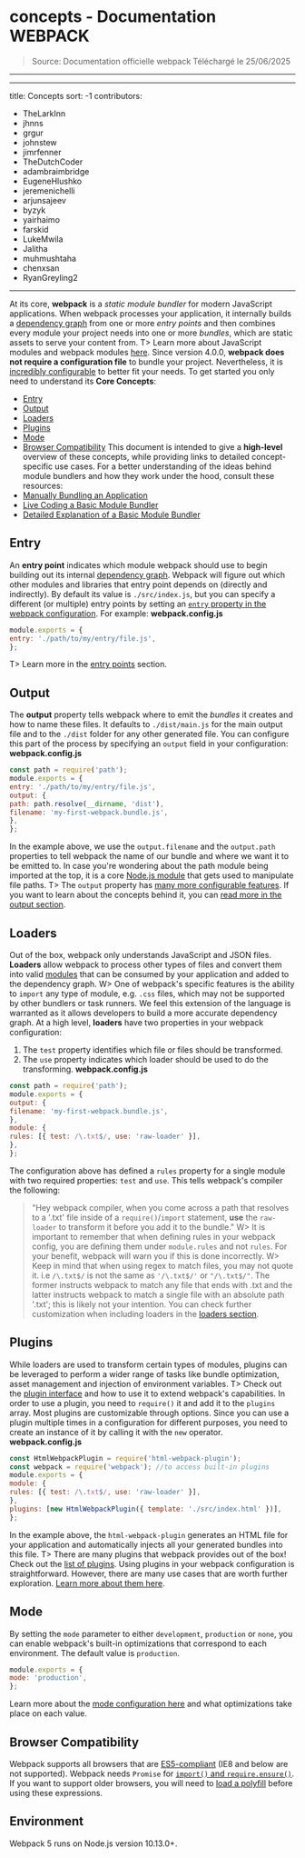 # concepts - Documentation WEBPACK

> Source: Documentation officielle webpack
> Téléchargé le 25/06/2025

---

---title: Conceptssort: -1contributors:- TheLarkInn- jhnns- grgur- johnstew- jimrfenner- TheDutchCoder- adambraimbridge- EugeneHlushko- jeremenichelli- arjunsajeev- byzyk- yairhaimo- farskid- LukeMwila- Jalitha- muhmushtaha- chenxsan- RyanGreyling2---At its core, **webpack** is a _static module bundler_ for modern JavaScript applications. When webpack processes your application, it internally builds a [dependency graph](/concepts/dependency-graph/) from one or more _entry points_ and then combines every module your project needs into one or more _bundles_, which are static assets to serve your content from.T> Learn more about JavaScript modules and webpack modules [here](/concepts/modules).Since version 4.0.0, **webpack does not require a configuration file** to bundle your project. Nevertheless, it is [incredibly configurable](/configuration) to better fit your needs.To get started you only need to understand its **Core Concepts**:- [Entry](#entry)- [Output](#output)- [Loaders](#loaders)- [Plugins](#plugins)- [Mode](#mode)- [Browser Compatibility](#browser-compatibility)This document is intended to give a **high-level** overview of these concepts, while providing links to detailed concept-specific use cases.For a better understanding of the ideas behind module bundlers and how they work under the hood, consult these resources:- [Manually Bundling an Application](https://www.youtube.com/watch?v=UNMkLHzofQI)- [Live Coding a Basic Module Bundler](https://www.youtube.com/watch?v=Gc9-7PBqOC8)- [Detailed Explanation of a Basic Module Bundler](https://github.com/ronami/minipack)## EntryAn **entry point** indicates which module webpack should use to begin building out its internal [dependency graph](/concepts/dependency-graph/). Webpack will figure out which other modules and libraries that entry point depends on (directly and indirectly).By default its value is `./src/index.js`, but you can specify a different (or multiple) entry points by setting an [`entry` property in the webpack configuration](/configuration/entry-context/#entry). For example:**webpack.config.js**```jsmodule.exports = {entry: './path/to/my/entry/file.js',};```T> Learn more in the [entry points](/concepts/entry-points) section.## OutputThe **output** property tells webpack where to emit the _bundles_ it creates and how to name these files. It defaults to `./dist/main.js` for the main output file and to the `./dist` folder for any other generated file.You can configure this part of the process by specifying an `output` field in your configuration:**webpack.config.js**```javascriptconst path = require('path');module.exports = {entry: './path/to/my/entry/file.js',output: {path: path.resolve(__dirname, 'dist'),filename: 'my-first-webpack.bundle.js',},};```In the example above, we use the `output.filename` and the `output.path` properties to tell webpack the name of our bundle and where we want it to be emitted to. In case you're wondering about the path module being imported at the top, it is a core [Node.js module](https://nodejs.org/api/modules.html) that gets used to manipulate file paths.T> The `output` property has [many more configurable features](/configuration/output). If you want to learn about the concepts behind it, you can [read more in the output section](/concepts/output).## LoadersOut of the box, webpack only understands JavaScript and JSON files. **Loaders** allow webpack to process other types of files and convert them into valid [modules](/concepts/modules) that can be consumed by your application and added to the dependency graph.W> One of webpack's specific features is the ability to `import` any type of module, e.g. `.css` files, which may not be supported by other bundlers or task runners. We feel this extension of the language is warranted as it allows developers to build a more accurate dependency graph.At a high level, **loaders** have two properties in your webpack configuration:1. The `test` property identifies which file or files should be transformed.2. The `use` property indicates which loader should be used to do the transforming.**webpack.config.js**```javascriptconst path = require('path');module.exports = {output: {filename: 'my-first-webpack.bundle.js',},module: {rules: [{ test: /\.txt$/, use: 'raw-loader' }],},};```The configuration above has defined a `rules` property for a single module with two required properties: `test` and `use`. This tells webpack's compiler the following:> "Hey webpack compiler, when you come across a path that resolves to a '.txt' file inside of a `require()`/`import` statement, **use** the `raw-loader` to transform it before you add it to the bundle."W> It is important to remember that when defining rules in your webpack config, you are defining them under `module.rules` and not `rules`. For your benefit, webpack will warn you if this is done incorrectly.W> Keep in mind that when using regex to match files, you may not quote it. i.e `/\.txt$/` is not the same as `'/\.txt$/'` or `"/\.txt$/"`. The former instructs webpack to match any file that ends with .txt and the latter instructs webpack to match a single file with an absolute path '.txt'; this is likely not your intention.You can check further customization when including loaders in the [loaders section](/concepts/loaders).## PluginsWhile loaders are used to transform certain types of modules, plugins can be leveraged to perform a wider range of tasks like bundle optimization, asset management and injection of environment variables.T> Check out the [plugin interface](/api/plugins) and how to use it to extend webpack's capabilities.In order to use a plugin, you need to `require()` it and add it to the `plugins` array. Most plugins are customizable through options. Since you can use a plugin multiple times in a configuration for different purposes, you need to create an instance of it by calling it with the `new` operator.**webpack.config.js**```javascriptconst HtmlWebpackPlugin = require('html-webpack-plugin');const webpack = require('webpack'); //to access built-in pluginsmodule.exports = {module: {rules: [{ test: /\.txt$/, use: 'raw-loader' }],},plugins: [new HtmlWebpackPlugin({ template: './src/index.html' })],};```In the example above, the `html-webpack-plugin` generates an HTML file for your application and automatically injects all your generated bundles into this file.T> There are many plugins that webpack provides out of the box! Check out the [list of plugins](/plugins).Using plugins in your webpack configuration is straightforward. However, there are many use cases that are worth further exploration. [Learn more about them here](/concepts/plugins).## ModeBy setting the `mode` parameter to either `development`, `production` or `none`, you can enable webpack's built-in optimizations that correspond to each environment. The default value is `production`.```javascriptmodule.exports = {mode: 'production',};```Learn more about the [mode configuration here](/configuration/mode) and what optimizations take place on each value.## Browser CompatibilityWebpack supports all browsers that are [ES5-compliant](https://compat-table.github.io/compat-table/es5/) (IE8 and below are not supported). Webpack needs `Promise` for [`import()` and `require.ensure()`](/guides/code-splitting/#dynamic-imports). If you want to support older browsers, you will need to [load a polyfill](/guides/shimming/) before using these expressions.## EnvironmentWebpack 5 runs on Node.js version 10.13.0+.